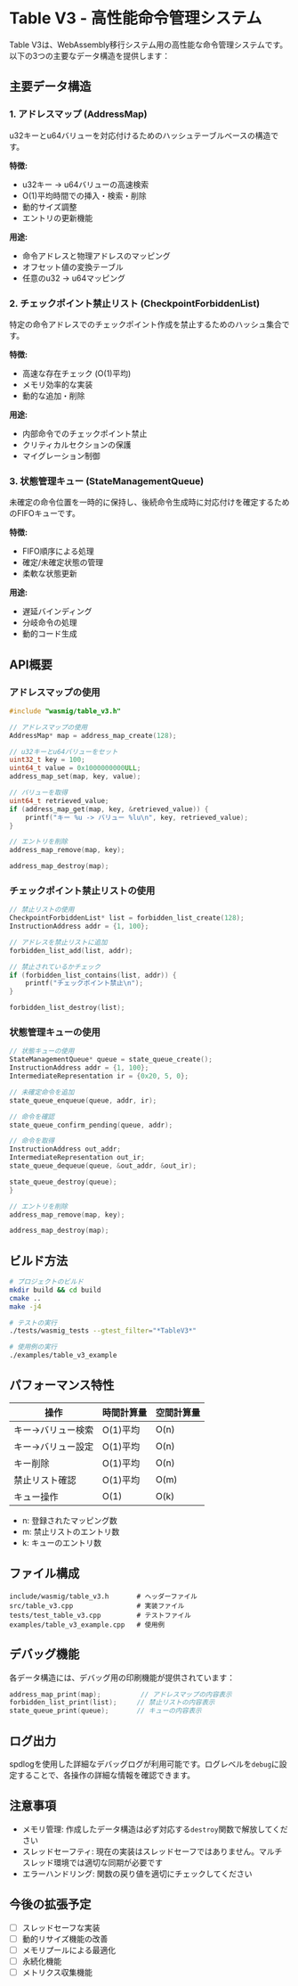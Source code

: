 # Table V3 - 高性能命令管理システム

Table V3は、WebAssembly移行システム用の高性能な命令管理システムです。以下の3つの主要なデータ構造を提供します：

## 主要データ構造

### 1. アドレスマップ (AddressMap)
u32キーとu64バリューを対応付けるためのハッシュテーブルベースの構造です。

**特徴:**
- u32キー → u64バリューの高速検索
- O(1)平均時間での挿入・検索・削除
- 動的サイズ調整
- エントリの更新機能

**用途:**
- 命令アドレスと物理アドレスのマッピング
- オフセット値の変換テーブル
- 任意のu32 -> u64マッピング

### 2. チェックポイント禁止リスト (CheckpointForbiddenList)
特定の命令アドレスでのチェックポイント作成を禁止するためのハッシュ集合です。

**特徴:**
- 高速な存在チェック (O(1)平均)
- メモリ効率的な実装
- 動的な追加・削除

**用途:**
- 内部命令でのチェックポイント禁止
- クリティカルセクションの保護
- マイグレーション制御

### 3. 状態管理キュー (StateManagementQueue)
未確定の命令位置を一時的に保持し、後続命令生成時に対応付けを確定するためのFIFOキューです。

**特徴:**
- FIFO順序による処理
- 確定/未確定状態の管理
- 柔軟な状態更新

**用途:**
- 遅延バインディング
- 分岐命令の処理
- 動的コード生成

## API概要

### アドレスマップの使用

```c
#include "wasmig/table_v3.h"

// アドレスマップの使用
AddressMap* map = address_map_create(128);

// u32キーとu64バリューをセット
uint32_t key = 100;
uint64_t value = 0x1000000000ULL;
address_map_set(map, key, value);

// バリューを取得
uint64_t retrieved_value;
if (address_map_get(map, key, &retrieved_value)) {
    printf("キー %u -> バリュー %lu\n", key, retrieved_value);
}

// エントリを削除
address_map_remove(map, key);

address_map_destroy(map);
```

### チェックポイント禁止リストの使用

```c
// 禁止リストの使用
CheckpointForbiddenList* list = forbidden_list_create(128);
InstructionAddress addr = {1, 100};

// アドレスを禁止リストに追加
forbidden_list_add(list, addr);

// 禁止されているかチェック
if (forbidden_list_contains(list, addr)) {
    printf("チェックポイント禁止\n");
}

forbidden_list_destroy(list);
```

### 状態管理キューの使用

```c
// 状態キューの使用
StateManagementQueue* queue = state_queue_create();
InstructionAddress addr = {1, 100};
IntermediateRepresentation ir = {0x20, 5, 0};

// 未確定命令を追加
state_queue_enqueue(queue, addr, ir);

// 命令を確認
state_queue_confirm_pending(queue, addr);

// 命令を取得
InstructionAddress out_addr;
IntermediateRepresentation out_ir;
state_queue_dequeue(queue, &out_addr, &out_ir);

state_queue_destroy(queue);
}

// エントリを削除
address_map_remove(map, key);

address_map_destroy(map);
```

## ビルド方法

```bash
# プロジェクトのビルド
mkdir build && cd build
cmake ..
make -j4

# テストの実行
./tests/wasmig_tests --gtest_filter="*TableV3*"

# 使用例の実行
./examples/table_v3_example
```

## パフォーマンス特性

| 操作 | 時間計算量 | 空間計算量 |
|------|------------|------------|
| キー→バリュー検索 | O(1)平均 | O(n) |
| キー→バリュー設定 | O(1)平均 | O(n) |
| キー削除 | O(1)平均 | O(n) |
| 禁止リスト確認 | O(1)平均 | O(m) |
| キュー操作 | O(1) | O(k) |

- n: 登録されたマッピング数
- m: 禁止リストのエントリ数  
- k: キューのエントリ数

## ファイル構成

```
include/wasmig/table_v3.h       # ヘッダーファイル
src/table_v3.cpp                # 実装ファイル
tests/test_table_v3.cpp         # テストファイル
examples/table_v3_example.cpp   # 使用例
```

## デバッグ機能

各データ構造には、デバッグ用の印刷機能が提供されています：

```c
address_map_print(map);          // アドレスマップの内容表示
forbidden_list_print(list);     // 禁止リストの内容表示
state_queue_print(queue);       // キューの内容表示
```

## ログ出力

spdlogを使用した詳細なデバッグログが利用可能です。ログレベルを`debug`に設定することで、各操作の詳細な情報を確認できます。

## 注意事項

- メモリ管理: 作成したデータ構造は必ず対応する`destroy`関数で解放してください
- スレッドセーフティ: 現在の実装はスレッドセーフではありません。マルチスレッド環境では適切な同期が必要です
- エラーハンドリング: 関数の戻り値を適切にチェックしてください

## 今後の拡張予定

- [ ] スレッドセーフな実装
- [ ] 動的リサイズ機能の改善
- [ ] メモリプールによる最適化
- [ ] 永続化機能
- [ ] メトリクス収集機能
